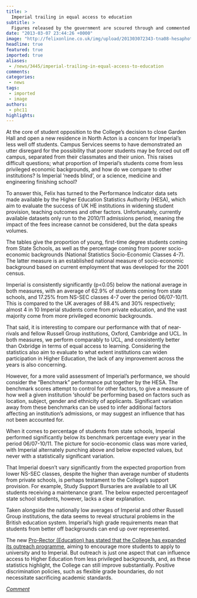 ```yaml
---
title: >
  Imperial trailing in equal access to education
subtitle: >
  Figures released by the government are scoured through and commented upon by Padraic Calpin, Politics Editor
date: "2013-03-07 23:44:26 +0000"
image: "http://felixonline.co.uk/img/upload/201303072343-tna08-hesaphoto.jpg"
headline: true
featured: true
imported: true
aliases:
 - /news/3445/imperial-trailing-in-equal-access-to-education
comments:
categories:
 - news
tags:
 - imported
 - image
authors:
 - phc11
highlights:
---
```


At the core of student opposition to the College’s decision to close Garden Hall and open a new residence in North Acton is a concern for Imperial’s less well off students. Campus Services seems to have demonstrated an utter disregard for the possibility that poorer students may be forced out off campus, separated from their classmates and their union. This raises difficult questions; what proportion of Imperial’s students come from less privileged economic backgrounds, and how do we compare to other institutions? Is Imperial ‘needs blind’, or a science, medicine and engineering finishing school?

To answer this, Felix has turned to the Performance Indicator data sets made available by the Higher Education Statistics Authority (HESA), which aim to evaluate the success of UK HE institutions in widening student provision, teaching outcomes and other factors. Unfortunately, currently available datasets only run to the 2010/11 admissions period, meaning the impact of the fees increase cannot be considered, but the data speaks volumes.

The tables give the proportion of young, first-time degree students coming from State Schools, as well as the percentage coming from poorer socio-economic backgrounds (National Statistics Socio-Economic Classes 4-7). The latter measure is an established national measure of socio-economic background based on current employment that was developed for the 2001 census.

Imperial is consistently significantly (p<0.05) below the national average in both measures, with an average of 62.9% of students coming from state schools, and 17.25% from NS-SEC classes 4-7 over the period 06/07-10/11. This is compared to the UK averages of 88.4% and 30% respectively; almost 4 in 10 Imperial students come from private education, and the vast majority come from more privileged economic backgrounds.

That said, it is interesting to compare our performance with that of near-rivals and fellow Russell Group institutions, Oxford, Cambridge and UCL. In both measures, we perform comparably to UCL, and consistently better than Oxbridge in terms of equal access to learning. Considering the statistics also aim to evaluate to what extent institutions can widen participation in Higher Education, the lack of any improvement across the years is also concerning.

However, for a more valid assessment of Imperial’s performance, we should consider the “Benchmark” performance put together by the HESA. The benchmark scores attempt to control for other factors, to give a measure of how well a given institution ‘should’ be performing based on factors such as location, subject, gender and ethnicity of applicants. Significant variation away from these benchmarks can be used to infer additional factors affecting an institution’s admissions, or may suggest an influence that has not been accounted for.

When it comes to percentage of students from state schools, Imperial performed significantly below its benchmark percentage every year in the period 06/07-10/11. The picture for socio-economic class was more varied, with Imperial alternately punching above and below expected values, but never with a statistically significant variation.

That Imperial doesn’t vary significantly from the expected proportion from lower NS-SEC classes, despite the higher than average number of students from private schools, is perhaps testament to the College’s support provision. For example, Study Support Bursaries are available to all UK students receiving a maintenance grant. The below expected percentageof state school students, however, lacks a clear explanation.

Taken alongside the nationally low averages of Imperial and other Russell Group institutions, the data seems to reveal structural problems in the British education system. Imperial’s high grade requirements mean that students from better off backgrounds can end up over represented.

The new [Pro-Rector (Education) has stated that the College has expanded its outreach programme](http://felixonline.co.uk/news/3126/a-long-term-strategist/), aiming to encourage more students to apply to university and to Imperial. But outreach is just one aspect that can influence access to Higher Education from less privileged backgrounds, and, as these statistics highlight, the College can still improve substantially. Positive discrimination policies, such as flexible grade boundaries, do not necessitate sacrificing academic standards.

[_Comment_](http://felixonline.co.uk/comment/3444/the-virtuous-meritocracy/)
